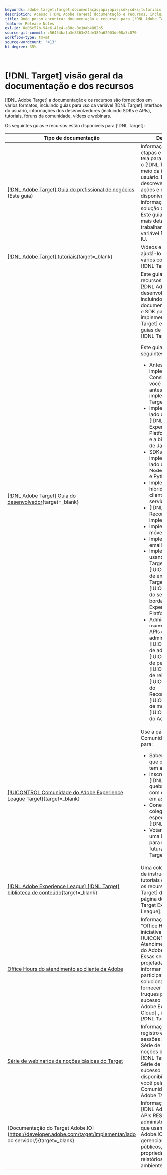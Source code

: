 ```yaml
---
keywords: adobe target;target;documentação;api;apis;sdk;sdks;tutoriais;doc;documentação
description: Acesso [!DNL Adobe Target] documentação e recursos, incluindo ajuda online, tutoriais, vídeos e documentação do desenvolvedor (SDKs, APIs e bibliotecas JavaScript).
title: Onde posso encontrar documentação e recursos para [!DNL Adobe Target]?
feature: Release Notes
exl-id: 8e06c57b-94e6-41e4-a30c-8e10ab4882b5
source-git-commit: c56454bafa3e8363e24de389a62903de08a3c070
workflow-type: tm+mt
source-wordcount: '413'
ht-degree: 35%

---
```


# [!DNL Target] visão geral da documentação e dos recursos

[!DNL Adobe Target] a documentação e os recursos são fornecidos em vários formatos, incluindo guias para uso da variável [!DNL Target] Interface do usuário, informações dos desenvolvedores (incluindo SDKs e APIs), tutoriais, fóruns da comunidade, vídeos e webinars.

Os seguintes guias e recursos estão disponíveis para [!DNL Target]:

| Tipo de documentação | Descrição |
| --- | --- |
| [[!DNL Adobe Target] Guia do profissional de negócios](/help/main/target-home.md)<br>(Este guia) | Informações gerais, etapas e capturas de tela para interagir com o [!DNL Target] por meio da interface do usuário. Este guia descreve todas as ações e opções disponíveis, incluindo informações de solução de problemas. Este guia é o recurso mais detalhado para trabalhar com a variável [!DNL Target] IU. |
| [[!DNL Adobe Target] tutoriais](https://experienceleague.adobe.com/docs/target-learn/tutorials/overview.html?lang=pt-BR){target=_blank} | Vídeos e tutoriais para ajudá-lo a conhecer os vários componentes do [!DNL Target]. |
| [[!DNL Adobe Target] Guia do desenvolvedor](https://developer.adobe.com/target/){target=_blank} | Este guia fornece recursos e guias para [!DNL Adobe Target] desenvolvedores, incluindo documentação de API e SDK para implementar [!DNL Target] e links para guias de administração [!DNL Target].<P>Este guia inclui as seguintes seções:<ul><li>Antes da implementação: Considerações que você deve fazer antes de implementar [!DNL Target]</li><li>Implementação do lado do cliente: [!DNL Adobe Experience Platform Web SDK] e a biblioteca at.js de JavaScript</li><li>SDKs de implementação do lado do servidor: Node.js, Java, .NET e Python</li><li>Implementação híbrida (lado do cliente e lado do servidor)</li><li>[!DNL Adobe Target Recommendations] implementação</li><li>Implementação móvel</li><li>Implementação de email</li><li>Implementação usando [!DNL Target] APIs: [!UICONTROL API de entrega do Target], [!UICONTROL API do servidor de borda do Adobe Experience Platform]</li><li>Administrações que usam [!DNL Target] APIs de administrador: [!UICONTROL API de administração], [!UICONTROL API de perfil], [!UICONTROL API de relatórios], [!UICONTROL API do Recommendations], [!UICONTROL API de modelos]e [!UICONTROL APIs do Admin Console]</li></ul> |
| [[!UICONTROL Comunidade do Adobe Experience League Target]](https://experienceleaguecommunities.adobe.com/t5/adobe-target/ct-p/adobe-target-community?profile.language=pt){target=_blank} | Use a página Comunidade do Target para:<ul><li>Saber mais sobre o que o [!DNL Target] tem a oferecer</li><li>Inscreva-se no [!DNL Target] Café quebre chats online com especialistas em assuntos</li><li>Conectar-se a colegas e especialistas da [!DNL Adobe]</li><li>Votar ou enviar uma ideia própria para uma versão futura do [!DNL Target] |
| [[!DNL Adobe Experience League] [!DNL Target] biblioteca de conteúdo](https://experienceleague.adobe.com/#recommended/solutions/target){target=_blank} | Uma coleção de vídeos de instruções e tutoriais que destaca os recursos do [!DNL Target] disponíveis na página do [!DNL Adobe Target Experience League]. |
| [Office Hours do atendimento ao cliente da Adobe](/help/main/cmp-resources-and-contact-information.md#concept_58EA30379D3B48C4848BA2A8C464A5B7) | Informações sobre &quot;Office Hours&quot;, uma iniciativa liderada pelo [!UICONTROL Atendimento ao cliente do Adobe] equipe. Essas sessões foram projetadas para informar e ajudar os participantes a solucionar problemas e fornecer dicas e truques para obter sucesso com a [!DNL Adobe Experience Cloud] , incluindo [!DNL Target]. |
| [Série de webinários de noções básicas do Target](https://landing.adobe.com/acs/2018/na/adobe-target/registration.html) | Informações de registro e links para sessões anteriores da Série de webinários de noções básicas do [!DNL Target], uma Série de webinários de sucesso do cliente disponibilizada para você pela Comunidade[!DNL Adobe Target] |
| [Documentação do Target Adobe.IO](https://developer.adobe.com/target/implementar/lado do servidor/){target=_blank} | Informações sobre o [!DNL Adobe Target] APIs REST de administração e perfil que usam a integração Adobe.IO para gerenciar atividades, públicos, ofertas, propriedades, relatórios, mboxes, ambientes e perfis. |
